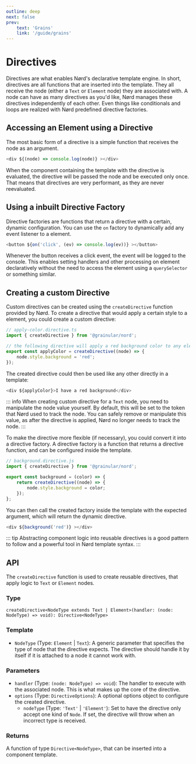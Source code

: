```yaml
---
outline: deep
next: false
prev:
    text: 'Grains'
    link: '/guide/grains'
---
```


<!-- @format -->

# Directives

Directives are what enables Nørd's declarative template engine. In short, directives are all functions that are inserted into the template. They all receive the node (either a `Text` or `Element` node) they are associated with. A node can have as many directives as you'd like, Nørd manages these directives independently of each other. Even things like conditionals and loops are realized with Nørd predefined directive factories.

## Accessing an Element using a Directive

The most basic form of a directive is a simple function that receives the node as an argument.

```js
<div ${(node) => console.log(node)} ></div>
```

When the component containing the template with the directive is evaluated, the directive will be passed the node and be executed only once. That means that directives are very performant, as they are never reevaluated.

## Using a inbuilt Directive Factory

Directive factories are functions that return a directive with a certain, dynamic configuration. You can use the `on` factory to dynamically add any event listener to a element.

```js
<button ${on('click', (ev) => console.log(ev))} ></button>
```

Whenever the button receives a click event, the event will be logged to the console. This enables setting handlers and other processing on element declaratively without the need to access the element using a `querySelector` or something similar.

## Creating a custom Directive

Custom directives can be created using the `createDirective` function provided by Nørd. To create a directive that would apply a certain style to a element, you could create a custom directive:

```js
// apply-color.directive.ts
import { createDirective } from '@grainular/nord';

// the following directive will apply a red background color to any element.
export const applyColor = createDirective((node) => {
    node.style.background = 'red';
});
```

The created directive could then be used like any other directly in a template:

```js
<div ${applyColor}>I have a red background</div>
```

::: info
When creating custom directive for a `Text` node, you need to manipulate the node value yourself. By default, this will be set to the token that Nørd used to track the node. You can safely remove or manipulate this value, as after the directive is applied, Nørd no longer needs to track the node.
:::

To make the directive more flexible (if necessary), you could convert it into a directive factory. A directive factory is a function that returns a directive function, and can be configured inside the template.

```js
// background.directive.js
import { createDirective } from '@grainular/nord';

export const background = (color) => {
    return createDirective((node) => {
        node.style.background = color;
    });
};
```

You can then call the created factory inside the template with the expected argument, which will return the dynamic directive.

```js
<div ${background('red')} ></div>
```

::: tip
Abstracting component logic into reusable directives is a good pattern to follow and a powerful tool in Nørd template syntax.
:::

## API

The `createDirective` function is used to create reusable directives, that apply logic to `Text` or `Element` nodes.

### Type

`createDirective<NodeType extends Text | Element>(handler: (node: NodeType) => void): Directive<NodeType>`

### Template

-   `NodeType` (Type: `Element` | `Text`): A generic parameter that specifies the type of node that the directive expects. The directive should handle it by itself if it is attached to a node it cannot work with.

### Parameters

-   `handler` (Type: `(node: NodeType) => void`): The handler to execute with the associated node. This is what makes up the core of the directive.
-   `options` (Type: `DirectiveOptions`): A optional options object to configure the created directive.
    -   `nodeType` (Type: `'Text'` | `'Element'`): Set to have the directive only accept one kind of `Node`. If set, the directive will throw when an incorrect type is received.

### Returns

A function of type `Directive<NodeType>`, that can be inserted into a component template.
